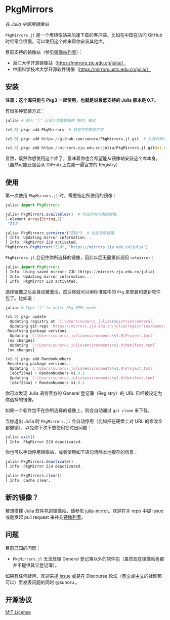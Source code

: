 # PkgMirrors

*在 Julia 中使用镜像站*

`PkgMirrors.jl` 是一个用镜像站来加速下载的客户端。比如在中国在访问 GitHub 时经常会很慢，可以使用这个库来帮你安装其他库。

目前支持的镜像站（参见[镜像站列表](./data/mirror_list.txt)）：
- 浙江大学开源镜像站（https://mirrors.zju.edu.cn/julia/）
- 中国科学技术大学开源软件镜像（https://mirrors.ustc.edu.cn/julia/）

## 安装

**注意：这个库只能与 Pkg3 一起使用，也就是说最低支持的 Julia 版本是 0.7。**

有很多种安装方式：

```julia
julia> # 输入 "]" 以进入包管理器的 REPL 模式

(v1.0) pkg> add PkgMirrors  # 最官方的安装方式

(v1.0) pkg> add https://github.com/sunoru/PkgMirrors.jl.git  # 从源代码安装

(v1.0) pkg> add https://mirrors.zju.edu.cn/julia/PkgMirrors.jl.git@v1.0.0  # 从镜像站安装（推荐）
```

显然，既然你想使用这个库了，意味着你也会希望能从镜像站安装这个库本身。（虽然可能还是会从 GitHub 上克隆一遍官方的 Registry）

## 使用

第一次使用 `PkgMirrors.jl` 时，需要指定所使用的镜像：

```julia
julia> import PkgMirrors

julia> PkgMirrors.availables()  # 列出所有可用的镜像。
1-element Array{String,1}:
 "ZJU"

julia> PkgMirrors.setmirror("ZJU")  # 设定当前镜像。
[ Info: Updating mirror information...
[ Info: PkgMirror ZJU activated.
PkgMirrors.PkgMirror("ZJU", "https://mirrors.zju.edu.cn/julia")
```

`PkgMirrors.jl` 会记住你所选择的镜像，因此以后无需重新调用 `setmirror`：

```julia
julia> import PkgMirrors
[ Info: Using saved mirror: ZJU (https://mirrors.zju.edu.cn/julia)
[ Info: Updating mirror information...
[ Info: PkgMirror ZJU activated.
```

选择镜像之后会自动被激活，然后你就可以用标准库中的 `Pkg` 来安装和更新软件包了。比如说：

```julia
julia> # Type "]" to enter Pkg REPL-mode.

(v1.0) pkg> update
  Updating registry at `C:\Users\sunoru\.julia\registries\General`
  Updating git-repo `https://mirrors.zju.edu.cn/julia/registries/General.git`
 Resolving package versions...
  Updating `C:\Users\sunoru\.julia\environments\v1.0\Project.toml`
 [no changes]
  Updating `C:\Users\sunoru\.julia\environments\v1.0\Manifest.toml`
 [no changes]

(v1.0) pkg> add RandomNumbers
 Resolving package versions...
  Updating `C:\Users\sunoru\.julia\environments\v1.0\Project.toml`
  [e6cf234a] + RandomNumbers v1.0.1
  Updating `C:\Users\sunoru\.julia\environments\v1.0\Manifest.toml`
  [e6cf234a] + RandomNumbers v1.0.1
```

你可以发现 Julia 语言官方的 General 登记簿（Registry）的 URL 已经被设定为你选择的镜像。

如果一个软件包不在你所选择的镜像上，则会自动通过 `git clone` 来下载。

当你退出 Julia 时 `PkgMirrors.jl` 会自动停用（比如把在硬盘上对 URL 的修改全都撤销），以免你下次不想使用它时出问题：

```julia
julia> exit()
[ Info: PkgMirror ZJU deactivated.
```

你也可以手动停用镜像站，或者使用如下语句清除本地缓存的信息：

```julia
julia> PkgMirrors.deactivate()
[ Info: PkgMirror ZJU deactivated.

julia> PkgMirrors.clear()
[ Info: Cache clear.
```

## 新的镜像？

若想搭建 Julia 软件包的镜像站，请参见 [julia-mirror](https://github.com/sunoru/julia-mirror)。欢迎在本 repo 中提 issue 或是发起 pull request 来补充[镜像列表](./data/mirror_list.txt)。

## 问题

目前已知的问题：
- `PkgMirrors.jl` 无法处理 General 登记簿以外的软件包（虽然现在镜像站也都并不提供其它登记簿）。

如果有任何疑问，欢迎来[提 issue](https://github.com/sunoru/PkgMirrors.jl/issues/new) 或是在 Discourse 论坛（[英文](https://discourse.julialang.org)或[中文](http://discourse.juliacn.com)的社区都可以）里发表问题的同时 @sunoru 。

## 开源协议

[MIT License](./LICENSE.md)
